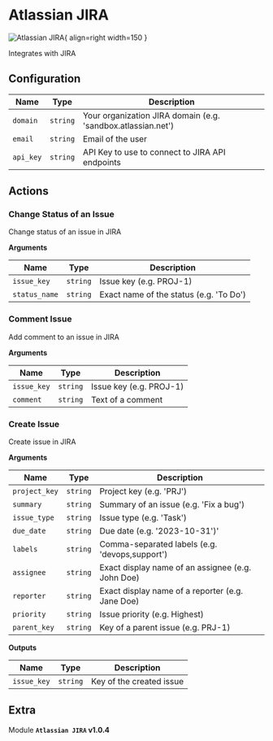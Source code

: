 # Atlassian JIRA

![Atlassian JIRA](/assets/playbooks/library/atlassian-jira.png){ align=right width=150 }

Integrates with JIRA

## Configuration

| Name      |  Type   |  Description  |
| --------- | ------- | --------------------------- |
| `domain` | `string` | Your organization JIRA domain (e.g. 'sandbox.atlassian.net') |
| `email` | `string` | Email of the user |
| `api_key` | `string` | API Key to use to connect to JIRA API endpoints |

## Actions

### Change Status of an Issue

Change status of an issue in JIRA

**Arguments**

| Name      |  Type   |  Description  |
| --------- | ------- | --------------------------- |
| `issue_key` | `string` | Issue key (e.g. PROJ-1) |
| `status_name` | `string` | Exact name of the status (e.g. 'To Do') |

### Comment Issue

Add comment to an issue in JIRA

**Arguments**

| Name      |  Type   |  Description  |
| --------- | ------- | --------------------------- |
| `issue_key` | `string` | Issue key (e.g. PROJ-1) |
| `comment` | `string` | Text of a comment |

### Create Issue

Create issue in JIRA

**Arguments**

| Name      |  Type   |  Description  |
| --------- | ------- | --------------------------- |
| `project_key` | `string` | Project key (e.g. 'PRJ') |
| `summary` | `string` | Summary of an issue (e.g. 'Fix a bug') |
| `issue_type` | `string` | Issue type (e.g. 'Task') |
| `due_date` | `string` | Due date (e.g. '2023-10-31')' |
| `labels` | `string` | Comma-separated labels (e.g. 'devops,support') |
| `assignee` | `string` | Exact display name of an assignee (e.g. John Doe) |
| `reporter` | `string` | Exact display name of a reporter (e.g. Jane Doe) |
| `priority` | `string` | Issue priority (e.g. Highest) |
| `parent_key` | `string` | Key of a parent issue (e.g. PRJ-1) |


**Outputs**

| Name      |  Type   |  Description  |
| --------- | ------- | --------------------------- |
| `issue_key` | `string` | Key of the created issue |


## Extra

Module **`Atlassian JIRA` v1.0.4**
